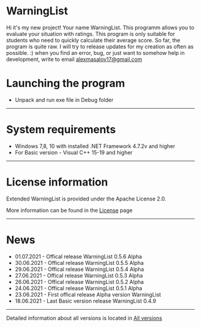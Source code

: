 # WarningList

Hi it's my new project! Your name WarningList. 
This programm allows you to evaluate your situation with ratings. 
This program is only suitable for students who need to quickly calculate their average score. So far, the program is quite raw. 
I will try to release updates for my creation as often as possible. :)
when you find an error, bug, or just want to somehow help in development, write to email <alexmasalov17@gmail.com>

# Launching the program

* Unpack and run exe file in Debug folder 

-------------------------------
# System requirements

* Windows 7,8, 10 with installed .NET Framework 4.7.2v and higher
* For Basic version - Visual C++ 15-19 and higher
-------------------------------
# License information
Extended WarningList is provided under the Apache License 2.0.

More information can be found in the [License](https://github.com/AMProgramms/WarningList/blob/master/license.md) page

-------------------------------
# News
* 01.07.2021 - Offical release WarningList 0.5.6 Alpha
* 30.06.2021 - Offical release WarningList 0.5.5 Alpha
* 29.06.2021 - Offical release WarningList 0.5.4 Alpha
* 27.06.2021 - Offical release WarningList 0.5.3 Alpha
* 26.06.2021 - Offical release WarningList 0.5.2 Alpha
* 24.06.2021 - Offical release WarningList 0.5.1 Alpha
* 23.06.2021 - First offical release Alpha version WarningList
* 18.06.2021 - Last Basic version release WarningList 0.4.9
-------------------------------
Detailed information about all versions is located in [All versions](https://github.com/AMProgramms/WarningList/wiki/All-versions)


